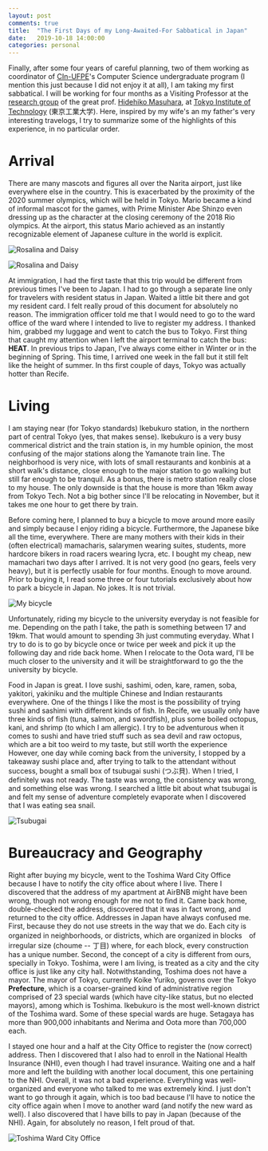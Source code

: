 ```yaml
---
layout: post
comments: true
title:  "The First Days of my Long-Awaited-For Sabbatical in Japan"
date:   2019-10-18 14:00:00
categories: personal
---
```


Finally, after some four years of careful planning, two of them working as coordinator of [CIn-UFPE](http://www.cin.ufpe.br)'s Computer Science undergraduate program (I mention this just because I did not enjoy it at all), I am taking my first sabbatical. I will be working for four months as a Visiting Professor at the [research group](http://prg.is.titech.ac.jp/) of the great prof. [Hidehiko Masuhara](http://prg.is.titech.ac.jp/people/masuhara/), at [Tokyo Institute of Technology](https://www.titech.ac.jp/) (東京工業大学). Here, inspired by my wife's an my father's very interesting travelogs, I try to summarize some of the highlights of this experience, in no particular order.

# Arrival

There are many mascots and figures all over the Narita airport, just like everywhere else in the country. This is exacerbated by the proximity of the 2020 summer olympics, which will be held in Tokyo. Mario became a kind of informal mascot for the games, with Prime Minister Abe Shinzo even dressing up as the character at the closing ceremony of the 2018 Rio olympics. At the airport, this status Mario achieved as an instantly recognizable element of Japanese culture in the world is explicit.

![Rosalina and Daisy](https://raw.githubusercontent.com/fernandocastor/fernandocastor.github.io/master/images/rosalina_daisy.jpg)

![Rosalina and Daisy](https://raw.githubusercontent.com/fernandocastor/fernandocastor.github.io/master/images/koopas.jpg)

At immigration, I had the first taste that this trip would be different from previous times I've been to Japan. I had to go through a separate line only for travelers with resident status in Japan. Waited a little bit there and got my resident card. I felt really proud of this document for absolutely no reason. The immigration officer told me that I would need to go to the ward office of the ward where I intended to live to register my address. I thanked him, grabbed my luggage and went to catch the bus to Tokyo. First thing that caught my attention when I left the airport terminal to catch the bus: **HEAT**. In previous trips to Japan, I've always come either in Winter or in the beginning of Spring. This time, I arrived one week in the fall but it still felt like the height of summer. In ths first couple of days, Tokyo was actually hotter than Recife. 

# Living

I am staying near (for Tokyo standards) Ikebukuro station, in the northern part of central Tokyo (yes, that makes sense). Ikebukuro is a very busy commerical district and the train station is, in my humble opinion, the most confusing of the major stations along the Yamanote train line. The neighborhood is very nice, with lots of small restaurants and konbinis at a short walk's distance, close enough to the major station to go walking but still far enough to be tranquil. As a bonus, there is metro station really close to my house. The only downside is that the house is more than 16km away from Tokyo Tech. Not a big bother since I'll be relocating in November, but it takes me one hour to get there by train.

Before coming here, I planned to buy a bicycle to move around more easily and simply because I enjoy riding a bicycle. Furthermore, the Japanese bike all the time, everywhere. There are many mothers with their kids in their (often electrical) mamacharis, salarymen wearing suites, students, more hardcore bikers in road racers wearing lycra, etc. I bought my cheap, new mamachari two days after I arrived.  It is not very good (no gears, feels very heavy), but it is perfectly usable for four months. Enough to move around. Prior to buying it, I read some three or four tutorials exclusively about how to park a bicycle in Japan. No jokes. It is not trivial.

![My bicycle](https://raw.githubusercontent.com/fernandocastor/fernandocastor.github.io/master/images/bicicleta.jpg)

Unfortunately, riding my bicycle to the university everyday is not feasible for me. Depending on the path I take, the path is something between 17 and 19km. That would amount to spending 3h just commuting everyday. What I try to do is to go by bicycle once or twice per week and pick it up the following day and ride back home. When I relocate to the Oota ward, I'll be much closer to the university and it will be straightforward to go the the university by bicycle. 

Food in Japan is great. I love sushi, sashimi, oden, kare, ramen, soba, yakitori, yakiniku and the multiple Chinese and Indian restaurants everywhere. One of the things I like the most is the possibility of trying sushi and sashimi with different kinds of fish. In Recife, we usually only have three kinds of fish (tuna, salmon, and swordfish), plus some boiled octopus, kani, and shrimp (to which I am allergic). I try to be adventurous when it comes to sushi and have tried stuff such as sea devil and raw octopus, which are a bit too weird to my taste, but still worth the experience However, one day while coming back from the university, I stopped by a takeaway sushi place and, after trying to talk to the attendant without success, bought a small box of tsubugai sushi (つぶ貝). When I tried, I definitely was not ready. The taste was wrong, the consistency was wrong, and something else was wrong. I searched a little bit about what tsubugai is and felt my sense of adventure completely evaporate when I discovered that I was eating sea snail. 

![Tsubugai](https://raw.githubusercontent.com/fernandocastor/fernandocastor.github.io/master/images/tsubugai.jpg)


# Bureaucracy and Geography

Right after buying my bicycle, went to the Toshima Ward City Office because I have to notify the city office about where I live. There I discovered that the address of my apartment at AirBNB might have been wrong, though not wrong enough for me not to find it. Came back home, double-checked the address, discovered that it was in fact wrong, and returned to the city office. Addresses in Japan have always confused me. First, because they do not use streets in the way that we do. Each city is organized in neighborhoods, or districts, which are organized in blocks　of irregular size (choume -- 丁目) where, for each block, every construction has a unique number. Second, the concept of a city is different from ours, specially in Tokyo. Toshima, were I am living, is treated as a city and the city office is just like any city hall. Notwithstanding, Toshima does not have a mayor. The mayor of Tokyo, currently Koike Yuriko, governs over the Tokyo **Prefecture**, which is a coarser-grained kind of administrative region comprised of 23 special wards (which have city-like status, but no elected mayors), among which is Toshima. Ikebukuro is the most well-known district of the Toshima ward. Some of these special wards are huge. Setagaya has more than 900,000 inhabitants and Nerima and Oota more than 700,000 each. 

I stayed one hour and a half at the City Office to register the (now correct) address. Then I discovered that I also had to enroll in the National Health Insurance (NHI), even though I had travel insurance. Waiting one and a half more and left the building with another local document, this one pertaining to the NHI. Overall, it was not a bad experience. Everything was well-organized and everyone who talked to me was extremely kind. I just don't want to go through it again, which is too bad because I'll have to notice the city office again when I move to another ward (and notify the new ward as well). I also discovered that I have bills to pay in Japan (because of the NHI). Again, for absolutely no reason, I felt proud of that.

![Toshima Ward City Office](https://raw.githubusercontent.com/fernandocastor/fernandocastor.github.io/master/images/toshima.jpg)



